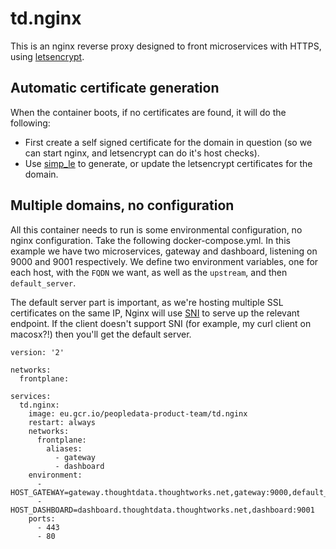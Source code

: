 # td.nginx
This is an nginx reverse proxy designed to front microservices with HTTPS, using [letsencrypt](https://letsencrypt.org/).

## Automatic certificate generation
When the container boots, if no certificates are found, it will do the following:

  - First create a self signed certificate for the domain in question (so we can start nginx, and letsencrypt can do it's host checks).
  - Use [simp_le](https://github.com/kuba/simp_le) to generate, or update the letsencrypt certificates for the domain.

## Multiple domains, no configuration
All this container needs to run is some environmental configuration, no nginx configuration.  Take the following docker-compose.yml.  In this example we have two microservices, gateway and dashboard, listening on 9000 and 9001 respectively.  We define two environment variables, one for each host, with the `FQDN` we want, as well as the `upstream`, and then `default_server`.

The default server part is important, as we're hosting multiple SSL certificates on the same IP, Nginx will use [SNI](https://en.wikipedia.org/wiki/Server_Name_Indication) to serve up the relevant endpoint.  If the client doesn't support SNI (for example, my curl client on macosx?!) then you'll get the default server. 

```
version: '2'

networks:
  frontplane:

services:
  td.nginx:
    image: eu.gcr.io/peopledata-product-team/td.nginx
    restart: always
    networks:
      frontplane:
        aliases:
          - gateway
          - dashboard
    environment:
      - HOST_GATEWAY=gateway.thoughtdata.thoughtworks.net,gateway:9000,default_server
      - HOST_DASHBOARD=dashboard.thoughtdata.thoughtworks.net,dashboard:9001
    ports:
      - 443
      - 80
```
